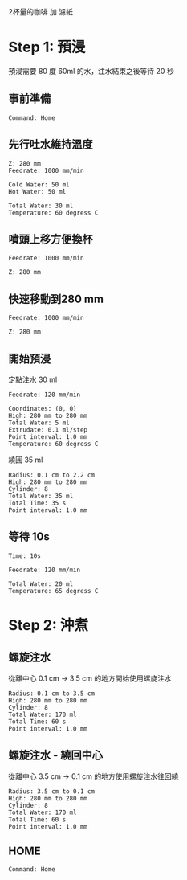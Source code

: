 
2杯量的咖啡 加 濾紙

# Step 1: 預浸

預浸需要 80 度 60ml 的水，注水結束之後等待 20 秒

## 事前準備

``` operations
Command: Home
```

## 先行吐水維持溫度

``` move
Z: 280 mm
Feedrate: 1000 mm/min
```

``` waste_water
Cold Water: 50 ml
Hot Water: 50 ml
```

``` mix_temperature
Total Water: 30 ml
Temperature: 60 degress C
```

## 噴頭上移方便換杯

``` move
Feedrate: 1000 mm/min
```
``` move
Z: 280 mm
```

## 快速移動到280 mm

``` move
Feedrate: 1000 mm/min
```

``` move
Z: 280 mm
```

## 開始預浸

定點注水 30 ml

``` move
Feedrate: 120 mm/min
```

``` fixed_point
Coordinates: (0, 0)
High: 280 mm to 280 mm
Total Water: 5 ml
Extrudate: 0.1 ml/step
Point interval: 1.0 mm
Temperature: 60 degress C
```

繞圓 35 ml

``` spiral_total_water
Radius: 0.1 cm to 2.2 cm
High: 280 mm to 280 mm
Cylinder: 8
Total Water: 35 ml
Total Time: 35 s
Point interval: 1.0 mm
```

## 等待 10s

``` wait
Time: 10s
```

``` move
Feedrate: 120 mm/min
```

``` mix_temperature
Total Water: 20 ml
Temperature: 65 degress C
```

# Step 2: 沖煮

## 螺旋注水

從離中心 0.1 cm -> 3.5 cm 的地方開始使用螺旋注水

``` spiral_total_water
Radius: 0.1 cm to 3.5 cm
High: 280 mm to 280 mm
Cylinder: 8
Total Water: 170 ml
Total Time: 60 s
Point interval: 1.0 mm
```

## 螺旋注水 - 繞回中心

從離中心 3.5 cm -> 0.1 cm 的地方使用螺旋注水往回繞

``` spiral_total_water
Radius: 3.5 cm to 0.1 cm
High: 280 mm to 280 mm
Cylinder: 8
Total Water: 170 ml
Total Time: 60 s
Point interval: 1.0 mm
```

## HOME

``` operations
Command: Home
```

